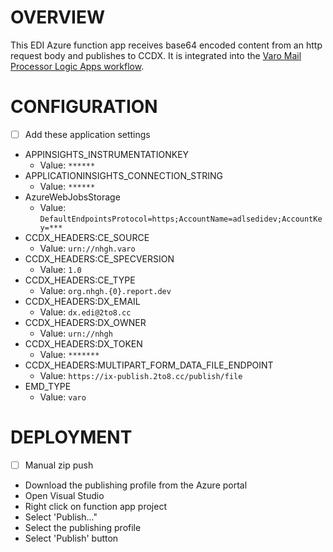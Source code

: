 # OVERVIEW

This EDI Azure function app receives base64 encoded content from an http request body and publishes to CCDX. It is integrated into the [Varo Mail Processor Logic Apps workflow](../logic-apps-varo-mail-processor/README.md). 

# CONFIGURATION

- [ ]  Add these application settings
  - APPINSIGHTS_INSTRUMENTATIONKEY
    - Value: `******`
  - APPLICATIONINSIGHTS_CONNECTION_STRING
    - Value: `******`
  - AzureWebJobsStorage
    - Value: `DefaultEndpointsProtocol=https;AccountName=adlsedidev;AccountKey=***`
  - CCDX_HEADERS:CE_SOURCE
    - Value: `urn://nhgh.varo`
  - CCDX_HEADERS:CE_SPECVERSION
    - Value: `1.0`
  - CCDX_HEADERS:CE_TYPE
    - Value: `org.nhgh.{0}.report.dev`
  - CCDX_HEADERS:DX_EMAIL
    - Value: `dx.edi@2to8.cc`
  - CCDX_HEADERS:DX_OWNER
    - Value: `urn://nhgh`
  - CCDX_HEADERS:DX_TOKEN
    - Value: `*******`
  - CCDX_HEADERS:MULTIPART_FORM_DATA_FILE_ENDPOINT
    - Value: `https://ix-publish.2to8.cc/publish/file`
  - EMD_TYPE
    - Value: `varo`
  
# DEPLOYMENT
- [ ]  Manual zip push
  - Download the publishing profile from the Azure portal
  - Open Visual Studio
  - Right click on function app project
  - Select 'Publish..."
  - Select the publishing profile
  - Select 'Publish' button

